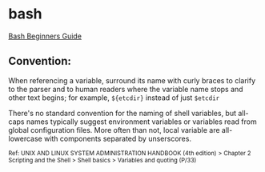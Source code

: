 # bash
[Bash Beginners Guide](http://www.tldp.org/LDP/Bash-Beginners-Guide/Bash-Beginners-Guide.pdf)

Convention:
--------------
When referencing a variable, surround its name with curly braces to clarify to the parser and to human readers where the variable name stops and other text begins; for example, `${etcdir}` instead of just `$etcdir`

There's no standard convention for the naming of shell variables, but all-caps names typically suggest environment variables or variables read from global configuration files. More often than not, local variable are all-lowercase with components separated by unserscores.

<sub>Ref: UNIX AND LINUX SYSTEM ADMINISTRATION HANDBOOK (4th edition) > Chapter 2 Scripting and the Shell > Shell basics > Variables and quoting (P/33)</sub> 
